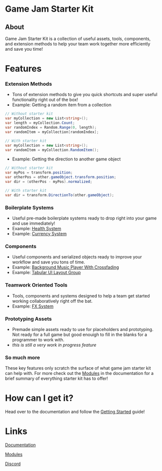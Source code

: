 # Game Jam Starter Kit
## About
Game Jam Starter Kit is a collection of useful assets, tools, components, and extension methods to help your team work together more efficiently and save you time!

# Features
### Extension Methods
* Tons of extension methods to give you quick shortcuts and super useful functionality right out of the box!
* Example: Getting a random item from a collection
```c#
// Without starter kit
var myCollection = new List<string>();
var length = myCollection.Count;
var randomIndex = Random.Range(0, length);
var randomItem = myCollection[randomIndex];

// With starter kit
var myCollection = new List<string>();
var randomItem = myCollection.RandomItem();

```
* Example: Getting the direction to another game object

```c#
// Without starter kit
var myPos = transform.position;
var otherPos = other.gameObject.transform.position;
var dir = (otherPos - myPos).normalized;

// With starter kit
var dir = transform.DirectionTo(other.gameObject);

```

### Boilerplate Systems
* Useful pre-made boilerplate systems ready to drop right into your game and use immediately! 
* Example: [Health System](https://ajseward.github.io/GameJamStarterKit/Health_System.html)
* Example: [Currency System](https://ajseward.github.io/GameJamStarterKit/Currency.html)

### Components
* Useful components and serialized objects ready to improve your workflow and save you tons of time.
* Example: [Background Music Player With Crossfading](https://github.com/ajseward/GameJamStarterKit/blob/master/Assets/GameJamStarterKit/Audio/Scripts/BackgroundMusic.cs)
* Example: [Tabular UI Layout Group](https://github.com/ajseward/GameJamStarterKit/blob/master/Assets/GameJamStarterKit/UI/Scripts/TabLayoutGroup.cs)

### Teamwork Oriented Tools
* Tools, components and systems designed to help a team get started working collaboratively right off the bat.
* Example: [FX System](https://ajseward.github.io/GameJamStarterKit/FX_System.html)

### Prototyping Assets
* Premade simple assets ready to use for placeholders and prototyping. Not ready for a full game but good enouigh to fill in the blanks for a programmer to work with.
* *this is still a very work in progress feature*

### So much more
These key features only scratch the surface of what game jam starter kit can help with. For more check out the [Modules](https://ajseward.github.io/GameJamStarterKit/Core.html) in the documentation for a brief summary of everything starter kit has to offer!

# How can I get it?
Head over to the documentation and follow the [Getting Started](https://aseward.gitlab.io/gamejamstarterkit/guides/Getting_Started.html) guide!

# Links
[Documentation](https://ajseward.github.io/GameJamStarterKit/)

[Modules](https://ajseward.github.io/GameJamStarterKit/Core.html)

[Discord](https://discord.gg/zXs5MCb)
